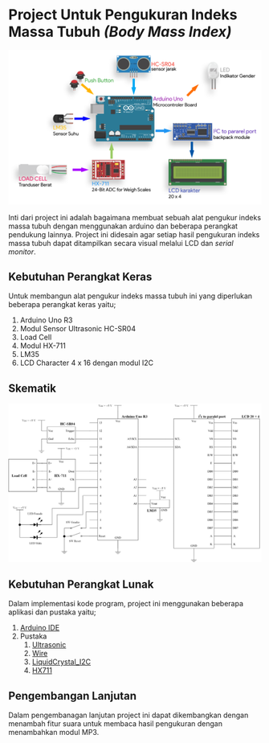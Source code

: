# Project Untuk Pengukuran Indeks Massa Tubuh *(Body Mass Index)*

![digram](/block_diagram.png)

Inti dari project ini adalah bagaimana membuat sebuah alat pengukur indeks massa tubuh dengan menggunakan arduino dan beberapa perangkat pendukung lainnya. Project ini didesain agar setiap hasil pengukuran indeks massa tubuh dapat ditampilkan secara visual melalui LCD dan *serial monitor*.

## Kebutuhan Perangkat Keras

Untuk membangun alat pengukur indeks massa tubuh ini yang diperlukan beberapa perangkat keras yaitu;

1. Arduino Uno R3
2. Modul Sensor Ultrasonic HC-SR04
3. Load Cell
4. Modul HX-711
5. LM35
6. LCD Character 4 x 16 dengan modul I2C

## Skematik

![skema](/schematic.png)

## Kebutuhan Perangkat Lunak

Dalam implementasi kode program, project ini menggunakan beberapa aplikasi dan pustaka yaitu;

1. [Arduino IDE](https://https://www.arduino.cc/en/main/software)
2. Pustaka
   1. [Ultrasonic](https://github.com/ErickSimoes/Ultrasonic)
   2. [Wire](https://www.arduino.cc/en/Reference/Wire)
   3. [LiquidCrystal_I2C](https://github.com/fdebrabander/Arduino-LiquidCrystal-I2C-library)
   4. [HX711](https://github.com/bogde/HX711)

## Pengembangan Lanjutan

Dalam pengembanagan lanjutan project ini dapat dikembangkan dengan menambah fitur suara untuk membaca hasil pengukuran dengan menambahkan modul MP3.
